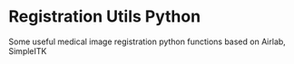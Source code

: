 # Registration Utils Python
Some useful medical image registration python functions based on Airlab, SimpleITK
